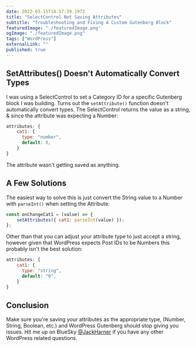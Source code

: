 ```yaml
---
date: 2022-03-15T18:57:39.197Z
title: "SelectControl Not Saving Attributes" 
subtitle: "Troubleshooting and Fixing A Custom Gutenberg Block"
featuredImage: "./featuredImage.png"
ogImage: "./featuredImage.png"
tags: ["WordPress"]
externalLink: ""
published: true
---
```


## SetAttributes() Doesn't Automatically Convert Types

I was using a SelectControl to set a Category ID for a specific Gutenberg block I was building. Turns out the `setAttribute()` function doesn't automatically convert types. The SelectControl returns the value as a string, & since the attribute was expecting a Number: 

```js
attributes: {
    cat1: {
      type: "number",
      default: 0,
    }
}
```

The attribute wasn't getting saved as anything. 

## A Few Solutions

The easiest way to solve this is just convert the String value to a Number with `parseInt()` when setting the Attribute:

```js
const onChangeCat1 = (value) => {
    setAttributes({ cat1: parseInt(value) });
};
```

Other than that you can adjust your attribute type to just accept a string, however given that WordPress expects Post IDs to be Numbers this probably isn't the best solution: 

```js
attributes: {
    cat1: {
      type: "string",
      default: "0",
    }
}
```


## Conclusion

Make sure you're saving your attributes as the appropriate type, (Number, String, Boolean, etc.) and WordPress Gutenberg should stop giving you issues. Hit me up on BlueSky [@JackHarner](https://bsky.app/profile/jackharner.com) if you have any other WordPress related questions.